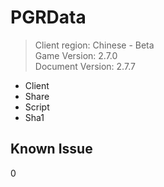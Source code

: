 # PGRData
> Client region: Chinese - Beta <br>
> Game Version: 2.7.0 <br/>
> Document Version: 2.7.7 <br/>

- Client
- Share
- Script
- Sha1

## Known Issue 
0
